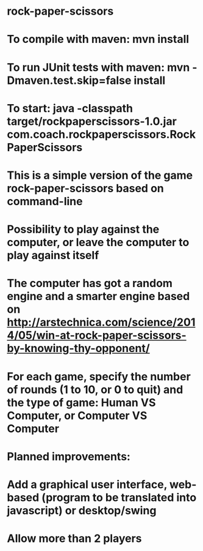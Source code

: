 # rock-paper-scissors
# To compile with maven: mvn install
# To run JUnit tests with maven: mvn -Dmaven.test.skip=false install
# To start: java -classpath target/rockpaperscissors-1.0.jar com.coach.rockpaperscissors.RockPaperScissors

# This is a simple version of the game rock-paper-scissors based on command-line
# Possibility to play against the computer, or leave the computer to play against itself
# The computer has got a random engine and a smarter engine based on http://arstechnica.com/science/2014/05/win-at-rock-paper-scissors-by-knowing-thy-opponent/
# For each game, specify the number of rounds (1 to 10, or 0 to quit) and the type of game: Human VS Computer, or Computer VS Computer


# Planned improvements:
# Add a graphical user interface, web-based (program to be translated into javascript) or desktop/swing
# Allow more than 2 players
